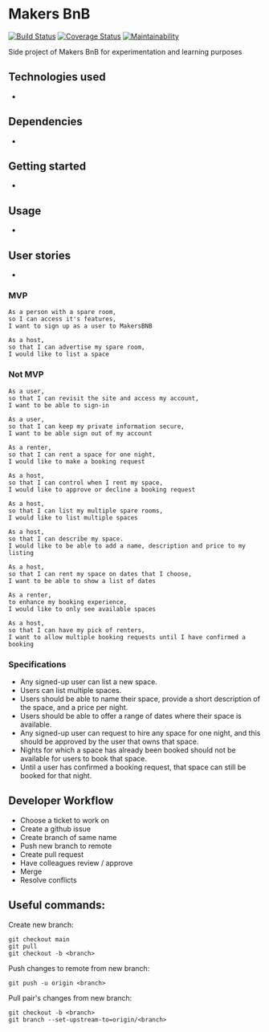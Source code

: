 # Makers BnB

[![Build Status](https://travis-ci.com/AJ8GH/bnb-side-hustle.svg?branch=main)](https://travis-ci.com/AJ8GH/bnb-side-hustle) [![Coverage Status](https://coveralls.io/repos/github/AJ8GH/bnb-side-hustle/badge.svg?branch=signing-out)](https://coveralls.io/github/AJ8GH/bnb-side-hustle?branch=signing-out) [![Maintainability](https://api.codeclimate.com/v1/badges/dbe0b384547fb262f836/maintainability)](https://codeclimate.com/github/AJ8GH/bnb-side-hustle/maintainability)

Side project of Makers BnB for experimentation and learning purposes

## Technologies used
-

## Dependencies
-

## Getting started
-

## Usage
-

## User stories
-

### MVP
```
As a person with a spare room,
so I can access it's features,
I want to sign up as a user to MakersBNB

As a host,
so that I can advertise my spare room,
I would like to list a space
```

### Not MVP
```
As a user,
so that I can revisit the site and access my account,
I want to be able to sign-in

As a user,
so that I can keep my private information secure,
I want to be able sign out of my account

As a renter,
so that I can rent a space for one night,
I would like to make a booking request

As a host,
so that I can control when I rent my space,
I would like to approve or decline a booking request

As a host,
so that I can list my multiple spare rooms,
I would like to list multiple spaces

As a host,
so that I can describe my space.
I would like to be able to add a name, description and price to my listing

As a host,
so that I can rent my space on dates that I choose,
I want to be able to show a list of dates

As a renter,
to enhance my booking experience,
I would like to only see available spaces

As a host,
so that I can have my pick of renters,
I want to allow multiple booking requests until I have confirmed a booking
```

### Specifications

- Any signed-up user can list a new space.
- Users can list multiple spaces.
- Users should be able to name their space, provide a short description of the space, and a price per night.
- Users should be able to offer a range of dates where their space is available.
- Any signed-up user can request to hire any space for one night, and this should be approved by the user that owns that space.
- Nights for which a space has already been booked should not be available for users to book that space.
- Until a user has confirmed a booking request, that space can still be booked for that night.


## Developer Workflow

- Choose a ticket to work on
- Create a github issue
- Create branch of same name
- Push new branch to remote
- Create pull request
- Have colleagues review / approve
- Merge
- Resolve conflicts

## Useful commands:

Create new branch:
```shell
git checkout main
git pull
git checkout -b <branch>
```

Push changes to remote from new branch:
```shell
git push -u origin <branch>
```

Pull pair's changes from new branch:
```shell
git checkout -b <branch>
git branch --set-upstream-to=origin/<branch>
```
